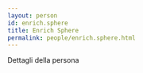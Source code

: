 ```yaml
---
layout: person
id: enrich.sphere
title: Enrich Sphere
permalink: people/enrich.sphere.html
---
```


Dettagli della persona